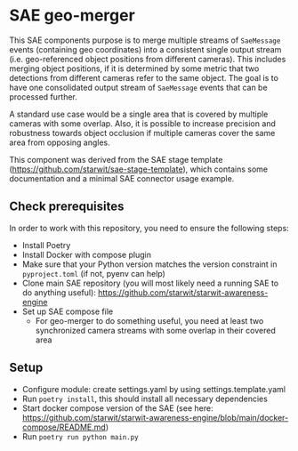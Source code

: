 # SAE geo-merger

This SAE components purpose is to merge multiple streams of `SaeMessage` events (containing geo coordinates) into a consistent single output stream (i.e. geo-referenced object positions from different cameras). This includes merging object positions, if it is determined by some metric that two detections from different cameras refer to the same object.
The goal is to have one consolidated output stream of `SaeMessage` events that can be processed further.

A standard use case would be a single area that is covered by multiple cameras with some overlap. Also, it is possible to increase precision and robustness towards object occlusion if multiple cameras cover the same area from opposing angles.

This component was derived from the SAE stage template (https://github.com/starwit/sae-stage-template), which contains some documentation and a minimal SAE connector usage example.

## Check prerequisites
In order to work with this repository, you need to ensure the following steps:
- Install Poetry
- Install Docker with compose plugin
- Make sure that your Python version matches the version constraint in `pyproject.toml` (if not, pyenv can help)
- Clone main SAE repository (you will most likely need a running SAE to do anything useful): https://github.com/starwit/starwit-awareness-engine
- Set up SAE compose file
  - For geo-merger to do something useful, you need at least two synchronized camera streams with some overlap in their covered area

## Setup
- Configure module: create settings.yaml by using settings.template.yaml
- Run `poetry install`, this should install all necessary dependencies
- Start docker compose version of the SAE (see here: https://github.com/starwit/starwit-awareness-engine/blob/main/docker-compose/README.md)
- Run `poetry run python main.py`
